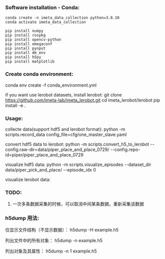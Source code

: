 ### Software installation - Conda:

    conda create -n imeta_data_collection python=3.8.10
    conda activate imeta_data_collection
    
    pip install numpy
    pip install rospkg
    pip install opencv-python
    pip install omegaconf
    pip install pynput
    pip install dm_env
    pip install h5py
    pip install matplotlib

### Create conda environment:
conda env create -f conda_environment.yml

if you want use lerobot datasets, install lerobot:
git clone https://github.com/imeta-lab/imeta_lerobot.git
cd imeta_lerobot/lerobot
pip install -e .

### Usage:
collecte data(support hdf5 and lerobot format):
python -m scripts.record_data config_file=cfg/one_master_slave.yaml

convert hdf5 data to lerobot:
python -m scripts.convert_h5_to_lerobot --config.raw-dir=data/piper_place_and_place_0729/ --config.repo-id=piper/piper_place_and_place_0729

visualize hdf5 data:
python -m scripts.visualize_episodes --dataset_dir data/piper_pick_and_place/ --episode_idx 0

visualize lerobot data:


### TODO:
1. 一次多条数据采集的时候，可以取消中间某条数据，重新采集该数据

### h5dump 用法:

仅显示文件结构（不显示数据）：
h5dump -H example.h5

列出文件中的所有对象：
h5dump -n example.h5

列出对象及其属性：
h5dump -n 1 example.h5